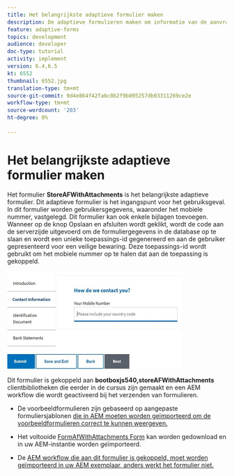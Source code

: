 ```yaml
---
title: Het belangrijkste adaptieve formulier maken
description: De adaptieve formulieren maken om informatie van de aanvrager en het adaptieve formulier op te nemen om het opgeslagen adaptieve formulier op te halen
feature: adaptive-forms
topics: development
audience: developer
doc-type: tutorial
activity: implement
version: 6.4,6.5
kt: 6552
thumbnail: 6552.jpg
translation-type: tm+mt
source-git-commit: 9d4e864f42fa6c0b2f9b895257db03311269ce2e
workflow-type: tm+mt
source-wordcount: '203'
ht-degree: 0%

---
```



# Het belangrijkste adaptieve formulier maken

Het formulier **StoreAFWithAttachments** is het belangrijkste adaptieve formulier. Dit adaptieve formulier is het ingangspunt voor het gebruiksgeval. In dit formulier worden gebruikersgegevens, waaronder het mobiele nummer, vastgelegd. Dit formulier kan ook enkele bijlagen toevoegen. Wanneer op de knop Opslaan en afsluiten wordt geklikt, wordt de code aan de serverzijde uitgevoerd om de formuliergegevens in de database op te slaan en wordt een unieke toepassings-id gegenereerd en aan de gebruiker gepresenteerd voor een veilige bewaring. Deze toepassings-id wordt gebruikt om het mobiele nummer op te halen dat aan de toepassing is gekoppeld.

![hoofdaanvraagformulier](assets/6552.JPG)

Dit formulier is gekoppeld aan **bootboxjs540,storeAFWithAttachments** clientbibliotheken die eerder in de cursus zijn gemaakt en een AEM workflow die wordt geactiveerd bij het verzenden van formulieren.


* De voorbeeldformulieren zijn gebaseerd op aangepaste formuliersjablonen [die in AEM moeten worden geïmporteerd om de voorbeeldformulieren correct te kunnen weergeven.](assets/custom-template-with-page-component.zip)

* Het voltooide [FormAfWithAttachments Form](assets/store-af-with-attachments-form.zip) kan worden gedownload en in uw AEM-instantie worden geïmporteerd.

* De [AEM workflow die aan dit formulier is gekoppeld, moet worden geïmporteerd in uw AEM exemplaar, anders werkt het formulier niet.](assets/workflow-model-store-af-with-attachments.zip)



